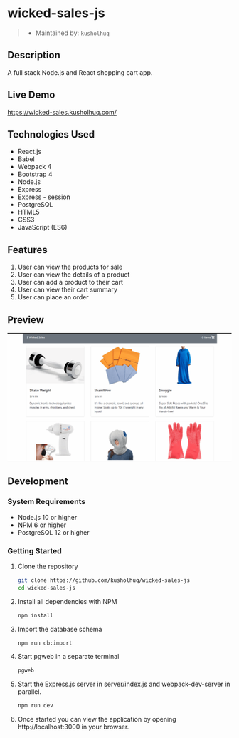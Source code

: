 # wicked-sales-js
> - Maintained by: `kusholhuq`

## Description
A full stack Node.js and React shopping cart app.

## Live Demo
https://wicked-sales.kusholhuq.com/


## Technologies Used
  - React.js
  - Babel
  - Webpack 4
  - Bootstrap 4
  - Node.js
  - Express
  - Express - session
  - PostgreSQL
  - HTML5
  - CSS3
  - JavaScript (ES6)


  ## Features
 1. User can view the products for sale
 1. User can view the details of a product
 1. User can add a product to their cart
 1. User can view their cart summary
 1. User can place an order

 ## Preview
 <img src="example.gif">

 ## Development
 ### System Requirements
 - Node.js 10 or higher
 - NPM 6 or higher
 - PostgreSQL 12 or higher
 ### Getting Started
 1. Clone the repository
    ``` bash
    git clone https://github.com/kusholhuq/wicked-sales-js
    cd wicked-sales-js
    ```
 1. Install all dependencies with NPM
    ``` bash
    npm install
    ```
 1. Import the database schema
    ``` bash
    npm run db:import
    ```
 1. Start pgweb in a separate terminal
    ``` bash
    pgweb
    ```
 1. Start the Express.js server in server/index.js and webpack-dev-server in parallel.
    ``` bash
    npm run dev
    ```
 1. Once started you can view the application by opening http://localhost:3000 in your browser.
